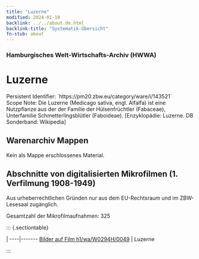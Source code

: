```yaml
---
title: "Luzerne"
modified: 2024-01-19
backlink: ../../about.de.html
backlink-title: "Systematik-Übersicht"
fn-stub: about
---
```


### Hamburgisches Welt-Wirtschafts-Archiv (HWWA)

# Luzerne

<div class="hint">Persistent Identifier: `https://pm20.zbw.eu/category/ware/i/143521`</div>

<div class="hint">
Scope Note: Die Luzerne (Medicago sativa, engl. Alfalfa) ist eine Nutzpflanze aus der der Familie der Hülsenfrüchtler (Fabaceae), Unterfamilie Schmetterlingsblütler (Faboideae). [Enzyklopädie: Luzerne. DB Sonderband: Wikipedia]
</div>





## Warenarchiv Mappen





Kein als Mappe erschlossenes Material.



<a id="filmsections" />

## Abschnitte von digitalisierten Mikrofilmen (1. Verfilmung 1908-1949)

<p>Aus urheberrechtlichen Gründen nur aus dem EU-Rechtsraum und im ZBW-Lesesaal zugänglich.</p>


<p>Gesamtzahl der Mikrofilmaufnahmen: 325</p>





::: {.sectiontable}

 | 
----|-------
<a class="btn" href="https://pm20.zbw.eu/film/h1/wa/W0294H/0049" rel="nofollow">Bilder auf Film h1/wa/W0294H/0049</a> | Luzerne


:::
















